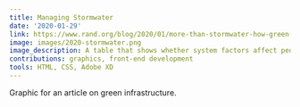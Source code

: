 ```yaml
---
title: Managing Stormwater
date: '2020-01-29'
link: https://www.rand.org/blog/2020/01/more-than-stormwater-how-green-infrastructure-offers.html#a-systems-framework-for-managi-
image: images/2020-stormwater.png
image_description: A table that shows whether system factors affect people at the individual, community, or regional level.
contributions: graphics, front-end development
tools: HTML, CSS, Adobe XD
---
```


Graphic for an article on green infrastructure.
